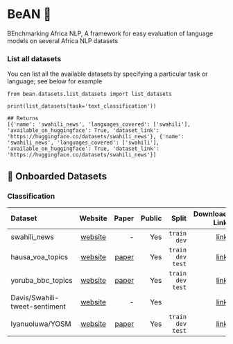# BeAN 🫘
BEnchmarking Africa NLP, A framework for easy evaluation of language models on several Africa NLP datasets


### List all datasets

You can list all the available datasets by specifying a particular task or language; see below for example

```python3
from bean.datasets.list_datasets import list_datasets

print(list_datasets(task='text_classification'))

## Returns
[{'name': 'swahili_news', 'languages_covered': ['swahili'], 'available_on_huggingface': True, 'dataset_link': 'https://huggingface.co/datasets/swahili_news'}, {'name': 'swahili_news', 'languages_covered': ['swahili'], 'available_on_huggingface': True, 'dataset_link': 'https://huggingface.co/datasets/swahili_news'}]
```

## 🫘 Onboarded Datasets

### Classification

| Dataset     | Website | Paper    | Public |  Split | Download Link| languages | Datasize |
| :---        |    :----:   |          ---: |   ---: |  ---: |  ---: | ---: |---: |
| swahili_news                  | [website](https://doi.org/10.5281/zenodo.5514203)       | -   | Yes | `train` `dev` | [link](https://huggingface.co/datasets/swahili_news) | `sw` |
| hausa_voa_topics                | [website](https://github.com/uds-lsv/transfer-distant-transformer-african)       | [paper](https://aclanthology.org/2020.emnlp-main.204.pdf)   | Yes | `train` `dev` `test` | [link](https://huggingface.co/datasets/hausa_voa_topics) | `ha` |
| yoruba_bbc_topics                | [website](https://github.com/uds-lsv/transfer-distant-transformer-african)       | [paper](https://aclanthology.org/2020.emnlp-main.204.pdf)   | Yes | `train` `dev` `test` | [link](https://huggingface.co/datasets/yoruba_bbc_topics) | `yo` |
| Davis/Swahili-tweet-sentiment | [website](https://github.com/Davisy/Swahili-Tweet-Sentiment-Analysis-App)       | -   | Yes | | [link](https://huggingface.co/datasets/Davis/Swahili-tweet-sentiment) | `sw` |
| Iyanuoluwa/YOSM               | [website](https://github.com/IyanuSh/YOSM)       | [paper](https://arxiv.org/abs/2204.09711)   | Yes | `train` `dev` `test` | [link](https://huggingface.co/datasets/Iyanuoluwa/YOSM) | `yo` |

